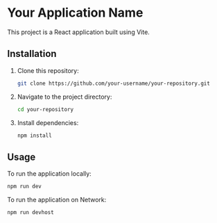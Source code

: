 # Your Application Name

This project is a React application built using Vite.

## Installation

1. Clone this repository:

   ```bash
   git clone https://github.com/your-username/your-repository.git
   ```

2. Navigate to the project directory:

   ```bash
   cd your-repository
   ```

3. Install dependencies:

   ```bash
   npm install
   ```

## Usage

To run the application locally:

```bash
npm run dev
```

To run the application on Network:

```bash
npm run devhost
```
